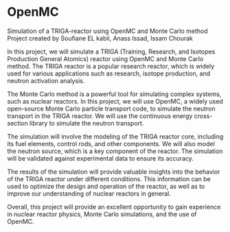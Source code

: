 # OpenMC
Simulation of a TRIGA-reactor using OpenMC and Monte Carlo method
Project created by Soufiane EL kabil, Anass Issad, Issam Chourak 


In this project, we will simulate a TRIGA (Training, Research, and Isotopes Production General Atomics) reactor using OpenMC and Monte Carlo method. The TRIGA reactor is a popular research reactor, which is widely used for various applications such as research, isotope production, and neutron activation analysis.

The Monte Carlo method is a powerful tool for simulating complex systems, such as nuclear reactors. In this project, we will use OpenMC, a widely used open-source Monte Carlo particle transport code, to simulate the neutron transport in the TRIGA reactor. We will use the continuous energy cross-section library to simulate the neutron transport.

The simulation will involve the modeling of the TRIGA reactor core, including its fuel elements, control rods, and other components. We will also model the neutron source, which is a key component of the reactor. The simulation will be validated against experimental data to ensure its accuracy.

The results of the simulation will provide valuable insights into the behavior of the TRIGA reactor under different conditions. This information can be used to optimize the design and operation of the reactor, as well as to improve our understanding of nuclear reactors in general.

Overall, this project will provide an excellent opportunity to gain experience in nuclear reactor physics, Monte Carlo simulations, and the use of OpenMC.
